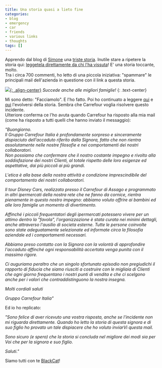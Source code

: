 ```yaml
---
title: Una storia quasi a lieto fine
categories:
- blog
- emergency
- car
- friends
- various links
- thoughts
tags: []
---
```

Apprendo dal blog di [Simone](http://ubuntista.wordpress.com/
"http://ubuntista.wordpress.com/" ) una [triste
storia](http://ubuntista.wordpress.com/2008/09/17/carrefour-e-il-bimbo-di-black-cat/
"http://ubuntista.wordpress.com/2008/09/17/carrefour-e-il-bimbo-di-black-cat/" ).
Inutile stare a ripetere la storia qui: [leggetela direttamente
da chi l'ha vissuta](http://blackcat.bloggy.biz/archive/3280.html
"http://blackcat.bloggy.biz/archive/3280.html" )! E' una storia toccante,
molto.  
Tra i circa 700 commenti, ho letto di una piccola iniziativa:
"spammare" le principali mail dell'azienda in questione con il link a questa
storia.  

[![]({{site.url}}/images/carrefour.jpg){: .align-center}]({{site.url}}/images/carrefour.jpg)
_Succede anche alle migliori famiglie!_
{: .text-center}

Mi sono detto: "Facciamolo". E l'ho fatto. Poi ho continuato a leggere
[qui](http://blackcat.bloggy.biz/archive/3282.html
"http://blackcat.bloggy.biz/archive/3282.html" ) e
[qui](http://blackcat.bloggy.biz/archive/3287.html
"http://blackcat.bloggy.biz/archive/3287.html" ) l'evolversi della storia.
Sembra che Carrefour voglia risolvere questo incidente.  
Ulteriore conferma ce l'ho avuta quando Carrefour ha risposto alla mia mail
(come ha risposto a tutti quelli che hanno inviato il messaggio):

_"Buongiorno.  
Il Gruppo Carrefour Italia è profondamente sorpreso e sinceramente dispiaciuto
dell'accaduto riferito dalla Signora, fatto che non rientra assolutamente
nelle nostre filosofie e nei comportamenti dei nostri collaboratori.  
Non possiamo che confermare che il nostro costante impegno e rivolto alla
soddisfazione dei nostri Clienti, al totale rispetto delle loro esigenze ed
aspettative, dai più piccoli ai più grandi._  

_L'etica è alla base della nostra attività e condizione imprescindibile del
comportamento dei nostri collaboratori._

_Il tour Disney Cars, realizzato presso il Carrefour di Assago e programmato
in altri ipermercati della nostra rete che ne fanno da cornice, rientra
pienamente in questo nostro impegno: abbiamo voluto offrire ai bambini ed alle
loro famiglie un momento di divertimento._

_Affinché i piccoli frequentatori degli ipermercati potessero vivere per un
attimo dentro la "favola", l'organizzazione è stata curata nei minimi
dettagli, anche attraverso l'ausilio di societa esterne. Tutte le persone
coinvolte sono state adeguatamente selezionate ed informate circa la filosofia
aziendale ed i comportamenti necessari._

_Abbiamo preso contatto con la Signora con la volontà di approfondire
l'accaduto affinché ogni responsabilità accertata venga punita con il massimo
rigore._

_Ci auguriamo peraltro che un singolo sfortunato episodio non pregiudichi il
rapporto di fiducia che siamo riusciti a costruire con le migliaia di Clienti
che ogni giorno frequentano i nostri punti di vendita e che ci scelgono anche
per i valori che contraddistinguono la nostra insegna._

_Molti cordiali saluti_

_Gruppo Carrefour Italia"_

Ed io ho replicato:

_"Sono felice di aver ricevuto una vostra risposta, anche se l'incidente non
mi riguarda direttamente. Quando ho letto la storia di questa signora e di suo
figlio ho provato un tale dispiacere che ho voluto inviarVi questa mail._

_Sono sicuro (e spero) che la storia si concluda nel migliore dei modi sia per
Voi che per la signora e suo figlio._

_Saluti."_

Siamo tutti con te [BlackCat](http://blackcat.bloggy.biz/
"http://blackcat.bloggy.biz/" )!

